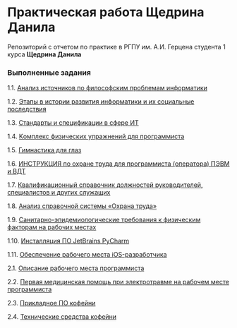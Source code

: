 # Практическая работа Щедрина Данила
Репозиторий с отчетом по практике в РГПУ им. А.И. Герцена студента 1 курса **Щедрина Данила**

### Выполненные задания
1.1. [Анализ источников по философским проблемам информатики](https://danshedrin.github.io/practic/phylosopher-11)

1.2. [Этапы в истории развития информатики и их социальные последствия](https://danshedrin.github.io/practic/history-12)

1.3. [Cтандарты и спецификации в сфере ИТ](https://danshedrin.github.io/practic/specs-13)

1.4. [Kомплекс физических упражнений для программиста](https://danshedrin.github.io/practic/bodyrelax-14)

1.5. [Гимнастика для глаз](https://danshedrin.github.io/practic/eyerelax-15)

1.6. [ИНСТРУКЦИЯ по охране труда для программиста (оператора) ПЭВМ и ВДТ](https://demo.consultant.ru/cgi/online.cgi?req=doc&base=PAP&n=37352&dst=0#Z71dhxSo9ZexeQiR1)

1.7. [Квалификационный справочник должностей руководителей, специалистов и других служащих](https://danshedrin.github.io/practic/about-engineer-17)

1.8. [Анализ справочной системы «Охрана труда»](https://danshedrin.github.io/practic/interface-18)

1.9. [Санитарно-эпидемиологические требования к физическим факторам на рабочих местах](https://danshedrin.github.io/practic/plan-19)

1.10. [Инсталляция ПО JetBrains PyCharm](https://danshedrin.github.io/practic/installation-110)

1.11. [Обеспечение рабочего места iOS-разработчика](https://danshedrin.github.io/practic/workspace-111)

2.1. [Описание рабочего места программиста](https://danshedrin.github.io/practic/comfort-21)

2.2. [Первая медицинская помощь при электротравме на рабочем месте программиста](https://danshedrin.github.io/practic/safety-22)

2.3. [Прикладное ПО кофейни](https://danshedrin.github.io/practic/software-23)

2.4. [Технические средства кофейни](https://danshedrin.github.io/practic/hardware-24)

